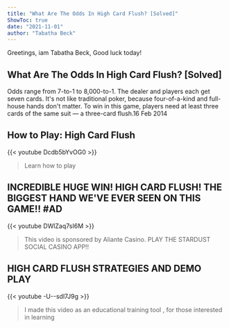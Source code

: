 ```yaml
---
title: "What Are The Odds In High Card Flush? [Solved]"
ShowToc: true 
date: "2021-11-01"
author: "Tabatha Beck" 
---
```


Greetings, iam Tabatha Beck, Good luck today!
## What Are The Odds In High Card Flush? [Solved]
Odds range from 7-to-1 to 8,000-to-1. The dealer and players each get seven cards. It's not like traditional poker, because four-of-a-kind and full-house hands don't matter. To win in this game, players need at least three cards of the same suit — a three-card flush.16 Feb 2014

## How to Play: High Card Flush
{{< youtube Dcdb5bYvOG0 >}}
>Learn how to play 

## INCREDIBLE HUGE WIN! HIGH CARD FLUSH! THE BIGGEST HAND WE'VE EVER SEEN ON THIS GAME!! #AD
{{< youtube DWlZaq7sI6M >}}
>This video is sponsored by Aliante Casino. PLAY THE STARDUST SOCIAL CASINO APP!!

## HIGH CARD FLUSH STRATEGIES AND DEMO PLAY
{{< youtube -U--sdl7J9g >}}
>I made this video as an educational training tool , for those interested in learning 

